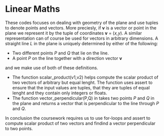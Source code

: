 # Linear Maths 

These codes focuses on dealing with geometry of the plane and use tuples to denote points and vectors. More preciesly, if **v** is a vector or point in the plane we represent it by the tuple of coordinates **v** = (*x,y*). A similar representation can of course be used for vectors in arbitrary dimensions. A straight line *L* in the plane is uniquely determined by either of the following:

  - Two different points *P* and *Q* that lie on the line.
  - A point *P* on the line together with a direction vector **v**

and we make use of both of these definitions.

* The function scalar_product(v1,v2) helps compute the scalar product of two vectors of arbitrary but equal lenght. The function uses assert to ensure that the input values are tuples, that they are tuples of equal lenght and they contain only integers or floats. 
* The function vector_perpendicular(P,Q) in takes two points *P* and *Q* in the plane and returns a vector that is perpendicular to the line through *P* and *Q*.

In conclusion the coursework requires us to use for-loops and assert to compute scalar product of two vectors and findind a vector perpendicular to two points.
